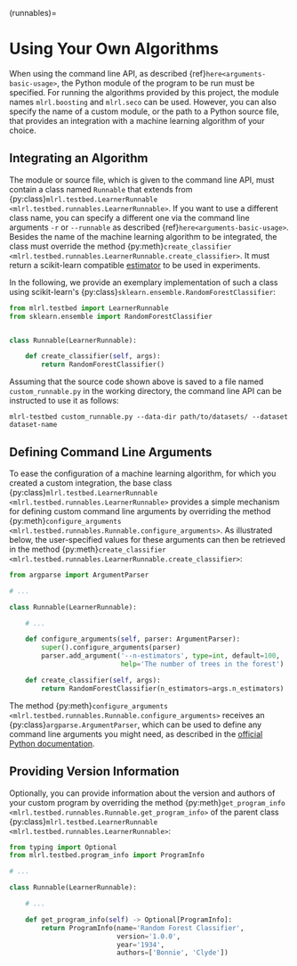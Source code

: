 (runnables)=

# Using Your Own Algorithms

When using the command line API, as described {ref}`here<arguments-basic-usage>`, the Python module of the program to be run must be specified. For running the algorithms provided by this project, the module names `mlrl.boosting` and `mlrl.seco` can be used. However, you can also specify the name of a custom module, or the path to a Python source file, that provides an integration with a machine learning algorithm of your choice.

## Integrating an Algorithm

The module or source file, which is given to the command line API, must contain a class named `Runnable` that extends from {py:class}`mlrl.testbed.LearnerRunnable <mlrl.testbed.runnables.LearnerRunnable>`. If you want to use a different class name, you can specify a different one via the command line arguments `-r` or `--runnable` as described {ref}`here<arguments-basic-usage>`. Besides the name of the machine learning algorithm to be integrated, the class must override the method {py:meth}`create_classifier <mlrl.testbed.runnables.LearnerRunnable.create_classifier>`. It must return a scikit-learn compatible [estimator](https://scikit-learn.org/stable/glossary.html#term-estimators) to be used in experiments.

In the following, we provide an exemplary implementation of such a class using scikit-learn's {py:class}`sklearn.ensemble.RandomForestClassifier`:

```python
from mlrl.testbed import LearnerRunnable
from sklearn.ensemble import RandomForestClassifier


class Runnable(LearnerRunnable):

    def create_classifier(self, args):
        return RandomForestClassifier()

```

Assuming that the source code shown above is saved to a file named `custom_runnable.py` in the working directory, the command line API can be instructed to use it as follows:

```text
mlrl-testbed custom_runnable.py --data-dir path/to/datasets/ --dataset dataset-name
```

## Defining Command Line Arguments

To ease the configuration of a machine learning algorithm, for which you created a custom integration, the base class {py:class}`mlrl.testbed.LearnerRunnable <mlrl.testbed.runnables.LearnerRunnable>` provides a simple mechanism for defining custom command line arguments by overriding the method {py:meth}`configure_arguments <mlrl.testbed.runnables.Runnable.configure_arguments>`. As illustrated below, the user-specified values for these arguments can then be retrieved in the method {py:meth}`create_classifier <mlrl.testbed.runnables.LearnerRunnable.create_classifier>`:

```python
from argparse import ArgumentParser

# ...

class Runnable(LearnerRunnable):

    # ...

    def configure_arguments(self, parser: ArgumentParser):
        super().configure_arguments(parser)
        parser.add_argument('--n-estimators', type=int, default=100,
                            help='The number of trees in the forest')

    def create_classifier(self, args):
        return RandomForestClassifier(n_estimators=args.n_estimators)

```

The method {py:meth}`configure_arguments <mlrl.testbed.runnables.Runnable.configure_arguments>` receives an {py:class}`argparse.ArgumentParser`, which can be used to define any command line arguments you might need, as described in the [official Python documentation](https://docs.python.org/3/library/argparse.html).

## Providing Version Information

Optionally, you can provide information about the version and authors of your custom program by overriding the method {py:meth}`get_program_info <mlrl.testbed.runnables.Runnable.get_program_info>` of the parent class {py:class}`mlrl.testbed.LearnerRunnable <mlrl.testbed.runnables.LearnerRunnable>`:

```python
from typing import Optional
from mlrl.testbed.program_info import ProgramInfo

# ...

class Runnable(LearnerRunnable):

    # ...

    def get_program_info(self) -> Optional[ProgramInfo]:
        return ProgramInfo(name='Random Forest Classifier',
                           version='1.0.0',
                           year='1934',
                           authors=['Bonnie', 'Clyde'])

```
